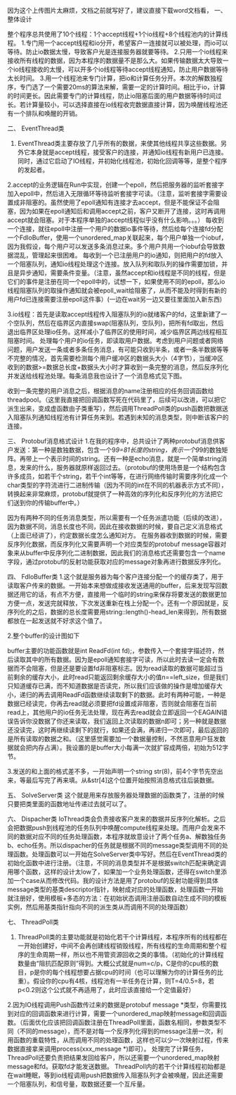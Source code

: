 因为这个上传图片太麻烦，文档之前就写好了，建议直接下载word文档看，
一、	整体设计
 
整个程序总共使用了10个线程：1个accept线程+1个io线程+8个线程池内的计算线程。
1.专门用一个accept线程和io分开，希望客户一连接就可以被处理，而io可以等待。防止io数据太慢，导致客户光是连接服务器就要等待。
2.只用一个io线程来接收所有线程的数据，因为本程序的数据量不是那么大。如果传输数据太大导致一个io线程接收的太慢，可以开多个io线程等待accept线程通知，防止用户数据等待太长时间。 
3.用一个线程池来专门计算，把io和计算任务分开。本次的解数独程序，专门选了一个需要20ms的算法来解，需要一定的计算时间。相比于io，计算的时间更长。因此需要专门的计算线程，防止io阻塞后面的用户数据等待时间过长。若计算量较小，可以选择直接在io线程收完数据直接计算，因为唤醒线程池还有一个排队和唤醒的开销。

二、	EventThread类
1. EventThread类主要存放了几乎所有的数据，来使其他线程共享这些数据。另外它本身就是accept线程，接受客户的连接，并通知io线程有新用户已连接。同时，通过它启动了IO线程，并初始化线程池，初始化回调等等，是整个程序的发起者。

2.accept的业务逻辑在Run中实现，创建一个epoll，然后把服务器的监听套接字加入epoll中，然后进入无限循环等待监听套接字可读。（注意，监听套接字需要设置成非阻塞的。虽然使用了epoll通知有连接才去accept，但是不能保证不会阻塞，因为如果在epoll通知后和调用accept之前，客户又断开了连接，这时再调用accept就会阻塞。对于本程序单独的accept线程似乎没有什么影响。。。）
每收到一个连接，就往epoll中注册一个用户的数据io事件等待，然后给每个连接fd分配一个FdIoBuffer，使用一个unordered_map关联起来，每个用户单独一个iobuf，因为我假设，每个用户可以发送多条消息过来。多个用户共用一个iobuf会导致数据混乱，管理起来很困难。
每收到一个已注册用户的io通知，则把用户的fd放入一个阻塞队列，通知io线程处理这个连接。放入队列和取队列的操作需要加锁，并且是异步通知，需要条件变量。（注意，虽然accept和io线程是不同的线程，但是它们的事件是注册在同一个epoll中的，试想一下，如果使用不同的epoll，那么io线程阻塞队列的取操作通知就会被epoll_wait给阻塞了，从而不能及时得到有新的用户fd已连接需要注册epoll这件事）(一边在wait另一边又要往里面加入新东西)

3.io线程：首先是读取accept线程传入阻塞队列的io就绪客户的fd，这里新建了一个空队列，然后在临界区内直接swap(阻塞队列，空队列)，把所有fd取出，然后退出临界区处理io任务。这样减小了临界区的使用时间，减少临界区两边线程相互阻塞时间。
处理每个用户的io任务，即读取用户数据。考虑到用户问题或者网络问题，用户发送一条或者多条任务消息，有可能只收到半条，或者一条半数据等等不完整的情况，首先需要检测每个用户缓冲区的数据头大小（4字节），当缓冲区收到的数据>=数据总长度+数据头大小时才算收到一条完整的消息，然后反序列化并发送给线程池处理。每条消息我也设计了一个消息格式见下图。
 
收到一条完整的用户消息之后，根据消息的name注册相应的任务回调函数给threadpool。（这里我直接把回调函数写死在代码里了，后续可以改进，可以把它派生出来，变成虚函数由子类重写），然后调用ThreadPoll类的push函数把数据送入阻塞队列通知线程池有计算任务来到。若遇到未知的消息类型，则中断该客户的连接。

三、	Protobuf消息格式设计
1.在我的程序中，总共设计了两种protobuf消息供客户发送：第一种是数独数据，包含一个9*9=81长度的string，表示一个9*9的数独矩阵。再带上一个表示时间的string。还有一种是echo消息，就是一个简单string消息，发来的什么，服务器就原样返回过去。（protobuf的使用场景是一个结构包含许多成员，如若干个string，若干个int等等，在进行网络传输时需要序列化成一个char类型的字符流进行二进制传输（因为不同的int在不同的机器表示方式不同），转换起来非常麻烦，protobuf就提供了一种高效的序列化和反序列化的方法把它们送到你的传输buffer中。）
  
因为有两种不同的任务消息类型，所以需要有一个任务派遣功能（后续的改进），因为数据不同，消息长度也不同，因此在接收数据的时候，要自己定义消息格式（上面已经讲了），约定数据长度怎么通知对方。
在服务器收到数据的时候，需要反序列化数据，而反序列化又需要声明一个对应类型的protobuf message容器对象来从buffer中反序列化二进制数据，因此我们的消息格式还需要包含一个name字段，通过protobuf的反射功能获取对应的message对象再进行数据反序列化。

四、	FdIoBuffer类
1.这个就是服务器为每个客户连接分配一个的缓存类了，用于读取客户传来的数据。一开始本来想做成接收发送通用的buffer，后来发现写回数据还用它的话，有点不方便，直接用一个临时的string来保存将要发送的数据更加方便一点，发送完就释放，下次发送重新在栈上分配一个。还有一个原因就是，反序列化的之后，数据的总长度需要用string::length()-head_len来得到，所有数据都放在一起发送就不好求这个值了。

2.整个buffer的设计图如下
 

buffer主要的功能函数就是int ReadFd(int fd);，参数传入一个套接字描述符，然后读取其中的所有数据。因为是epoll通知套接字可读，所以此时去读一定会有数据而不会阻塞，但是还是要设置fd非阻塞标志。因为read读取的数据可能超过当前剩余的缓存大小，此时read只能返回剩余缓存大小的值n==left_size，但是我们只知道缓存已满，而不知道数据是否读完，所以我们应该做的操作是增加缓存大小，递归的再去调用ReadFd函数继续读取剩下的数据。此时有两种可能，一种是数据已经读完，你再去read就必须要把fd设置成非阻塞，否则就会阻塞在当前read上，其他用户的io任务无法处理，现在再去read就会立即返回一个EAGAIN错误告诉你没数据了你还来读取，我们返回上次读取的数据n即可；另一种就是数据还没读完，这时再继续读剩下的就行，如果还会满，再递归一次即可，最后返回的是所有读取的数据之和。（这里感觉需要加一个数据量控制，不然恶意用户狂发数据就会把内存占满）。我设置的是buffer大小每满一次就扩容成两倍，初始为512字节。

3.发送的和上面的格式差不多，一开始声明一个string str(8)，前4个字节先空出来，等最后写完了再来填。从&str[4]这个位置开始按照消息格式往后装数据。
 

五、	SolveServer类
这个就是用来存放服务器处理数据的函数类了，注册的时候只要把类里面的函数地址传递过去就可以了。

六、	Dispacher类
IoThread类会负责接收客户发来的数据并反序列化解析。之后会把数据push到线程池的任务队列中唤醒compute线程来处理。而用户会发来不同的数据对应不同的任务处理函数，本程序就故意设计了两个任务a、解数独任务 b、echo任务。所以dispacher的任务就是根据不同的message类型调用不同的处理函数。处理函数可以一开始在SolveServer类中写好。然后在EventThread类的初始化函数中进行注册。（注意，不同的消息类型并不是根据switch匹配来确定调用哪个函数，这样的设计太low了，如果加一个业务处理函数，还得在switch里添加一个case从而修改代码。我的设计方法是用了protobuf的反射功能得到具体message类型的基类descriptor指针，映射成对应的处理函数，处理函数一开始就注册好，使用模板+多态的方法：在初始状态调用注册函数自动生成不同的模板实例，然后用基类指针指向不同的派生类从而调用不同的处理函数）

七、	ThreadPoll类
1. ThreadPoll类的主要功能就是初始化若干个计算线程，本程序所有的线程都在一开始创建好，中间不会再创建线程销毁线程，所有线程的生命周期和整个程序的生命周期一样，所以也不用管资源回收之类的事情。（初始化的计算线程数量由“阻抗匹配原则”得到。大概公式就是num=c/p，C是你的cpu核的数目，p是你的每个线程想要占据cpu的时间（也可以理解为你的计算任务的比重）。假设你的cpu有4核，线程池有一半任务在计算，则T=4/0.5=8，若p<0.2则这个公式就不再适用了，此时应该直接给一个定值最好）

2.因为IO线程调用Push函数传过来的数据是protobuf message *类型，你需要找到对应的回调函数来进行计算，需要一个unordered_map映射message和回调函数。（后面优化应该把回调函数注册在ThreadPoll里面，函数名相同，参数类型不同（不同的message），而不是对每一个反序列化得到的message注册一次，利用函数的重载特性，从而调用不同的处理函数，这样也可以少一次映射过程，传来数据直接拿来调用process(xxx_message *)即可）。
处理完了计算任务，ThreadPoll还要负责把结果发回给客户，所以还需要一个unordered_map映射message和fd。获取fd才能发送数据。
ThreadPoll内的若干个计算线程初始都是在wait睡眠，等到io线程调用push把数据传入阻塞队列才会被唤醒，因此还需要一个阻塞队列，和信号量，取数据还要一个互斥量。
 
 
 
